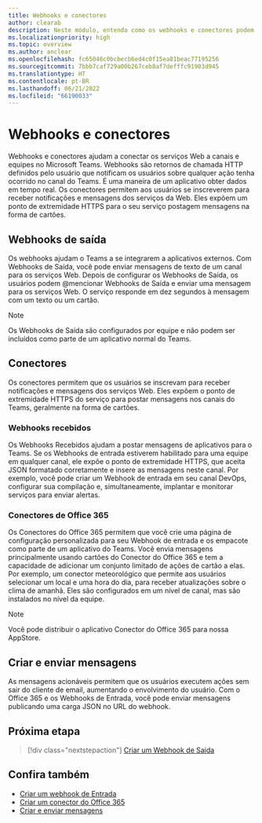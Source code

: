 ```yaml
---
title: Webhooks e conectores
author: clearab
description: Neste módulo, entenda como os webhooks e conectores podem conectar seus serviços Web ao cliente do Teams.
ms.localizationpriority: high
ms.topic: overview
ms.author: anclear
ms.openlocfilehash: fc65046c0bcbecb6ed4c0f15ea81beac77195256
ms.sourcegitcommit: 7bbb7caf729a00b267ceb8af7defffc91903d945
ms.translationtype: HT
ms.contentlocale: pt-BR
ms.lasthandoff: 06/21/2022
ms.locfileid: "66190033"
---
```

# <a name="webhooks-and-connectors"></a>Webhooks e conectores

Webhooks e conectores ajudam a conectar os serviços Web a canais e equipes no Microsoft Teams. Webhooks são retornos de chamada HTTP definidos pelo usuário que notificam os usuários sobre qualquer ação tenha ocorrido no canal do Teams. É uma maneira de um aplicativo obter dados em tempo real. Os conectores permitem aos usuários se inscreverem para receber notificações e mensagens dos serviços da Web. Eles expõem um ponto de extremidade HTTPS para o seu serviço postagem mensagens na forma de cartões.

## <a name="outgoing-webhooks"></a>Webhooks de saída

Os webhooks ajudam o Teams a se integrarem a aplicativos externos. Com Webhooks de Saída, você pode enviar mensagens de texto de um canal para os serviços Web. Depois de configurar os Webhooks de Saída, os usuários podem @mencionar Webhooks de Saída e enviar uma mensagem para os serviços Web. O serviço responde em dez segundos à mensagem com um texto ou um cartão.

> [!NOTE]
> Os Webhooks de Saída são configurados por equipe e não podem ser incluídos como parte de um aplicativo normal do Teams.

## <a name="connectors"></a>Conectores

Os conectores permitem que os usuários se inscrevam para receber notificações e mensagens dos serviços Web. Eles expõem o ponto de extremidade HTTPS do serviço para postar mensagens nos canais do Teams, geralmente na forma de cartões.

### <a name="incoming-webhooks"></a>Webhooks recebidos

Os Webhooks Recebidos ajudam a postar mensagens de aplicativos para o Teams. Se os Webhooks de entrada estiverem habilitado para uma equipe em qualquer canal, ele expõe o ponto de extremidade HTTPS, que aceita JSON formatado corretamente e insere as mensagens neste canal. Por exemplo, você pode criar um Webhook de entrada em seu canal DevOps, configurar sua compilação e, simultaneamente, implantar e monitorar serviços para enviar alertas.

### <a name="office-365-connectors"></a>Conectores de Office 365

Os Conectores do Office 365 permitem que você crie uma página de configuração personalizada para seu Webhook de entrada e os empacote como parte de um aplicativo do Teams. Você envia mensagens principalmente usando cartões do Conector do Office 365 e tem a capacidade de adicionar um conjunto limitado de ações de cartão a elas. Por exemplo, um conector meteorológico que permite aos usuários selecionar um local e uma hora do dia, para receber atualizações sobre o clima de amanhã. Eles são configurados em um nível de canal, mas são instalados no nível da equipe.

> [!NOTE]
> Você pode distribuir o aplicativo Conector do Office 365 para nossa AppStore.

## <a name="create-and-send-messages"></a>Criar e enviar mensagens

As mensagens acionáveis permitem que os usuários executem ações sem sair do cliente de email, aumentando o envolvimento do usuário. Com o Office 365 e os Webhooks de Entrada, você pode enviar mensagens publicando uma carga JSON no URL do webhook.

## <a name="next-step"></a>Próxima etapa

> [!div class="nextstepaction"]
> [Criar um Webhook de Saída](~/webhooks-and-connectors/how-to/add-outgoing-webhook.md)

## <a name="see-also"></a>Confira também

* [Criar um webhook de Entrada](~/webhooks-and-connectors/how-to/add-incoming-webhook.md)
* [Criar um conector do Office 365](~/webhooks-and-connectors/how-to/connectors-creating.md)
* [Criar e enviar mensagens](~/webhooks-and-connectors/how-to/connectors-using.md)

